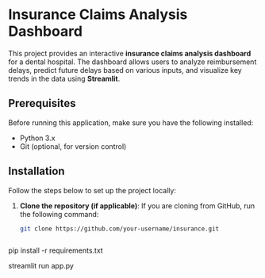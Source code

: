 # Insurance Claims Analysis Dashboard

This project provides an interactive **insurance claims analysis dashboard** for a dental hospital. The dashboard allows users to analyze reimbursement delays, predict future delays based on various inputs, and visualize key trends in the data using **Streamlit**.

## Prerequisites

Before running this application, make sure you have the following installed:

- Python 3.x
- Git (optional, for version control)

## Installation

Follow the steps below to set up the project locally:

1. **Clone the repository (if applicable)**:
   If you are cloning from GitHub, run the following command:
   ```bash
   git clone https://github.com/your-username/insurance.git



pip install -r requirements.txt

streamlit run app.py
